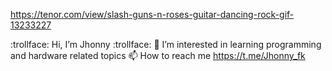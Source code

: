 https://tenor.com/view/slash-guns-n-roses-guitar-dancing-rock-gif-13233227
 
 :trollface: Hi, I’m Jhonny :trollface:
👀 I’m interested in learning programming and hardware related topics
📫 How to reach me https://t.me/Jhonny_fk
